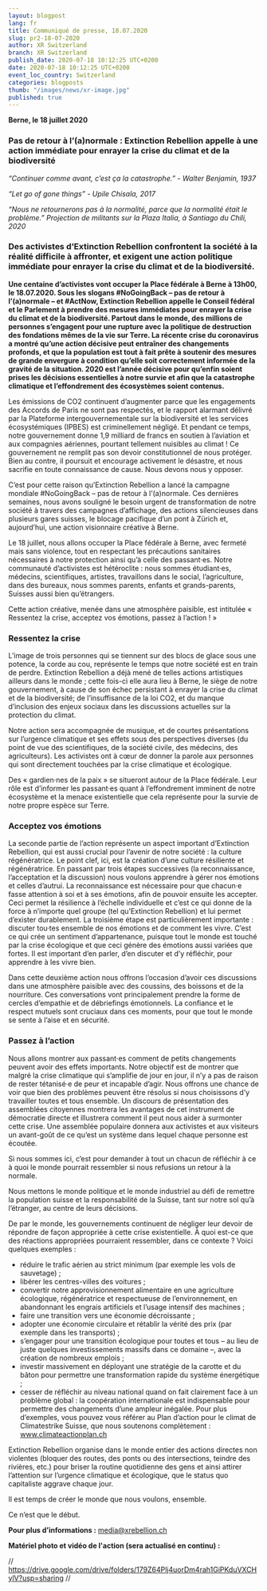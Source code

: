 ```yaml
---
layout: blogpost
lang: fr
title: Communiqué de presse, 18.07.2020
slug: pr2-18-07-2020
author: XR Switzerland
branch: XR Switzerland
publish_date: 2020-07-18 10:12:25 UTC+0200
date: 2020-07-18 10:12:25 UTC+0200
event_loc_country: Switzerland
categories: blogposts
thumb: "/images/news/xr-image.jpg"
published: true
---
```

**Berne, le 18 juillet 2020**

### Pas de retour à l’(a)normale : Extinction Rebellion appelle à une action immédiate pour enrayer la crise du climat et de la biodiversité

*“Continuer comme avant, c’est ça la catastrophe.” - Walter Benjamin, 1937*

*“Let go of gone things” - Upile Chisala, 2017*

*“Nous ne retournerons pas à la normalité, parce que la normalité était le problème.” Projection de militants sur la Plaza Italia, à Santiago du Chili, 2020*

### Des activistes d’Extinction Rebellion confrontent la société à la réalité difficile à affronter, et exigent une action politique immédiate pour enrayer la crise du climat et de la biodiversité.

**Une centaine d’activistes vont occuper la Place fédérale à Berne à 13h00, le 18.07.2020. Sous les slogans #NoGoingBack – pas de retour à l’(a)normale – et #ActNow, Extinction Rebellion appelle le Conseil fédéral et le Parlement à prendre des mesures immédiates pour enrayer la crise du climat et de la biodiversité. Partout dans le monde, des millions de personnes s’engagent pour une rupture avec la politique de destruction des fondations mêmes de la vie sur Terre. La récente crise du coronavirus a montré qu’une action décisive peut entraîner des changements profonds, et que la population est tout à fait prête à soutenir des mesures de grande envergure à condition qu’elle soit correctement informée de la gravité de la situation. 2020 est l’année décisive pour qu’enfin soient prises les décisions essentielles à notre survie et afin que la catastrophe climatique et l’effondrement des écosystèmes soient contenus.**

Les émissions de CO2 continuent d’augmenter parce que les engagements des Accords de Paris ne sont pas respectés, et le rapport alarmant délivré par la Plateforme intergouvernementale sur la biodiversité et les services écosystémiques (IPBES) est criminellement négligé. Et pendant ce temps, notre gouvernement donne 1,9 milliard de francs en soutien à l’aviation et aux compagnies aériennes, pourtant tellement nuisibles au climat ! Ce gouvernement ne remplit pas son devoir constitutionnel de nous protéger. Bien au contre, il poursuit et encourage activement le désastre, et nous sacrifie en toute connaissance de cause. Nous devons nous y opposer.

C’est pour cette raison qu’Extinction Rebellion a lancé la campagne mondiale #NoGoingBack – pas de retour à l’(a)normale. Ces dernières semaines, nous avons souligné le besoin urgent de transformation de notre société à travers des campagnes d’affichage, des actions silencieuses dans plusieurs gares suisses, le blocage pacifique d’un pont à Zürich et, aujourd’hui, une action visionnaire créative à Berne.

Le 18 juillet, nous allons occuper la Place fédérale à Berne, avec fermeté mais sans violence, tout en respectant les précautions sanitaires nécessaires à notre protection ainsi qu’à celle des passant·es. Notre communauté d’activistes est hétéroclite : nous sommes étudiant·es, médecins, scientifiques, artistes, travaillons dans le social, l’agriculture, dans des bureaux, nous sommes parents, enfants et grands-parents, Suisses aussi bien qu’étrangers.

Cette action créative, menée dans une atmosphère paisible, est intitulée « Ressentez la crise, acceptez vos émotions, passez à l’action ! »

### Ressentez la crise

L’image de trois personnes qui se tiennent sur des blocs de glace sous une potence, la corde au cou, représente le temps que notre société est en train de perdre. Extinction Rebellion a déjà mené de telles actions artistiques ailleurs dans le monde ; cette fois-ci elle aura lieu à Berne, le siège de notre gouvernement, à cause de son échec persistant à enrayer la crise du climat et de la biodiversité; de l’insuffisance de la loi CO2, et du manque d’inclusion des enjeux sociaux dans les discussions actuelles sur la protection du climat.

Notre action sera accompagnée de musique, et de courtes présentations sur l’urgence climatique et ses effets sous des perspectives diverses (du point de vue des scientifiques, de la société civile, des médecins, des agriculteurs). Les activistes ont à cœur de donner la parole aux personnes qui sont directement touchées par la crise climatique et écologique.

Des « gardien·nes de la paix » se situeront autour de la Place fédérale. Leur rôle est d’informer les passant·es quant à l’effondrement imminent de notre écosystème et la menace existentielle que cela représente pour la survie de notre propre espèce sur Terre.

### Acceptez vos émotions

La seconde partie de l’action représente un aspect important d’Extinction Rebellion, qui est aussi crucial pour l’avenir de notre société : la culture régénératrice. Le point clef, ici, est la création d’une culture résiliente et régénératrice. En passant par trois étapes successives (la reconnaissance, l’acceptation et la discussion) nous voulons apprendre à gérer nos émotions et celles d’autrui. La reconnaissance est nécessaire pour que chacun·e fasse attention à soi et à ses émotions, afin de pouvoir ensuite les accepter. Ceci permet la résilience à l’échelle individuelle et c’est ce qui donne de la force à n’importe quel groupe (tel qu’Extinction Rebellion) et lui permet d’exister durablement. La troisième étape est particulièrement importante : discuter tou·tes ensemble de nos émotions et de comment les vivre. C’est ce qui crée un sentiment d’appartenance, puisque tout le monde est touché par la crise écologique et que ceci génère des émotions aussi variées que fortes. Il est important d’en parler, d’en discuter et d’y réfléchir, pour apprendre à les vivre bien.

Dans cette deuxième action nous offrons l’occasion d’avoir ces discussions dans une atmosphère paisible avec des coussins, des boissons et de la nourriture. Ces conversations vont principalement prendre la forme de cercles d’empathie et de débriefings émotionnels. La confiance et le respect mutuels sont cruciaux dans ces moments, pour que tout le monde se sente à l’aise et en sécurité.

### Passez à l’action

Nous allons montrer aux passant·es comment de petits changements peuvent avoir des effets importants. Notre objectif est de montrer que malgré la crise climatique qui s’amplifie de jour en jour, il n’y a pas de raison de rester tétanisé·e de peur et incapable d’agir. Nous offrons une chance de voir que bien des problèmes peuvent être résolus si nous choisissons d’y travailler toutes et tous ensemble. Un discours de présentation des assemblées citoyennes montrera les avantages de cet instrument de démocratie directe et illustrera comment il peut nous aider à surmonter cette crise. Une assemblée populaire donnera aux activistes et aux visiteurs un avant-goût de ce qu’est un système dans lequel chaque personne est écoutée.

Si nous sommes ici, c’est pour demander à tout un chacun de réfléchir à ce à quoi le monde pourrait ressembler si nous refusions un retour à la normale.

Nous mettons le monde politique et le monde industriel au défi de remettre la population suisse et la responsabilité de la Suisse, tant sur notre sol qu’à l’étranger, au centre de leurs décisions.

De par le monde, les gouvernements continuent de négliger leur devoir de répondre de façon appropriée à cette crise existentielle. À quoi est-ce que des réactions appropriées pourraient ressembler, dans ce contexte ? Voici quelques exemples :     

* réduire le trafic aérien au strict minimum (par exemple les vols de sauvetage) ;
* libérer les centres-villes des voitures ;
* convertir notre approvisionnement alimentaire en une agriculture écologique, régénératrice et respectueuse de l’environnement, en abandonnant les engrais artificiels et l’usage intensif des machines ;
* faire une transition vers une économie décroissante ;
* adopter une économie circulaire et rétablir la vérité des prix (par exemple dans les transports) ;
* s’engager pour une transition écologique pour toutes et tous – au lieu de juste quelques investissements massifs dans ce domaine –, avec la création de nombreux emplois ;
* investir massivement en déployant une stratégie de la carotte et du bâton pour permettre une transformation rapide du système énergétique ;
* cesser de réfléchir au niveau national quand on fait clairement face à un problème global : la coopération internationale est indispensable pour permettre des changements d’une ampleur inégalée.
  Pour plus d’exemples, vous pouvez vous référer au Plan d’action pour le climat de Climatestrike Suisse, que nous soutenons complètement : www.climateactionplan.ch
          

Extinction Rebellion organise dans le monde entier des actions directes non violentes (bloquer des routes, des ponts ou des intersections, teindre des rivières, etc.) pour briser la routine quotidienne des gens et ainsi attirer l’attention sur l’urgence climatique et écologique, que le status quo capitaliste aggrave chaque jour.

Il est temps de créer le monde que nous voulons, ensemble.

Ce n’est que le début.

**Pour plus d’informations :** media@xrebellion.ch

**Matériel photo et vidéo de l'action (sera actualisé en continu) :**

  // https://drive.google.com/drive/folders/179Z64Plj4uorDm4rah1GiPKduVXCHylV?usp=sharing //
